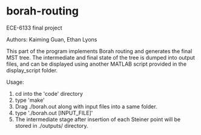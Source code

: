 # borah-routing
ECE-6133 final project


Authors: Kaiming Guan, Ethan Lyons

This part of the program implements Borah routing and generates the final MST tree.
The intermediate and final state of the tree is dumped into output files, and can be displayed using another MATLAB script provided in the display_script folder.

Usage:
1. cd into the 'code' directory
2. type 'make'
3. Drag ./borah.out along with input files into a same folder.
4. type './borah.out [INPUT_FILE]'
5. The intermediate stage after insertion of each Steiner point will be stored in ./outputs/ directory.
